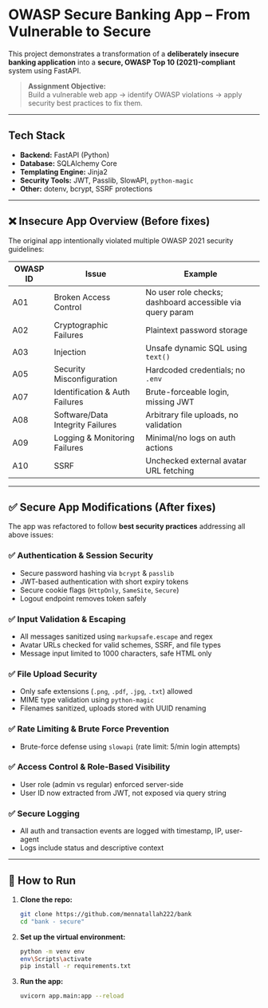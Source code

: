 # OWASP Secure Banking App – From Vulnerable to Secure

This project demonstrates a transformation of a **deliberately insecure banking application** into a **secure, OWASP Top 10 (2021)-compliant** system using FastAPI.

> **Assignment Objective:**  
> Build a vulnerable web app → identify OWASP violations → apply security best practices to fix them.

---

## Tech Stack

- **Backend:** FastAPI (Python)
- **Database:** SQLAlchemy Core
- **Templating Engine:** Jinja2
- **Security Tools:** JWT, Passlib, SlowAPI, `python-magic`
- **Other:** dotenv, bcrypt, SSRF protections

---

## ❌ Insecure App Overview (Before fixes)

The original app intentionally violated multiple OWASP 2021 security guidelines:

| OWASP ID | Issue | Example |
|----------|-------|---------|
| A01      | Broken Access Control | No user role checks; dashboard accessible via query param |
| A02      | Cryptographic Failures | Plaintext password storage |
| A03      | Injection | Unsafe dynamic SQL using `text()` |
| A05      | Security Misconfiguration | Hardcoded credentials; no `.env` |
| A07      | Identification & Auth Failures | Brute-forceable login, missing JWT |
| A08      | Software/Data Integrity Failures | Arbitrary file uploads, no validation |
| A09      | Logging & Monitoring Failures | Minimal/no logs on auth actions |
| A10      | SSRF | Unchecked external avatar URL fetching |

---

## ✅ Secure App Modifications (After fixes)

The app was refactored to follow **best security practices** addressing all above issues:

### ✅ Authentication & Session Security

- Secure password hashing via `bcrypt` & `passlib`
- JWT-based authentication with short expiry tokens
- Secure cookie flags (`HttpOnly`, `SameSite`, `Secure`)
- Logout endpoint removes token safely

### ✅ Input Validation & Escaping

- All messages sanitized using `markupsafe.escape` and regex
- Avatar URLs checked for valid schemes, SSRF, and file types
- Message input limited to 1000 characters, safe HTML only

### ✅ File Upload Security

- Only safe extensions (`.png`, `.pdf`, `.jpg`, `.txt`) allowed
- MIME type validation using `python-magic`
- Filenames sanitized, uploads stored with UUID renaming

### ✅ Rate Limiting & Brute Force Prevention

- Brute-force defense using `slowapi` (rate limit: 5/min login attempts)

### ✅ Access Control & Role-Based Visibility

- User role (admin vs regular) enforced server-side
- User ID now extracted from JWT, not exposed via query string

### ✅ Secure Logging

- All auth and transaction events are logged with timestamp, IP, user-agent
- Logs include status and descriptive context

---

## 🚀 How to Run

1. **Clone the repo:**
   ```bash
   git clone https://github.com/mennatallah222/bank
   cd "bank - secure"
   ````

2. **Set up the virtual environment:**

   ```bash
   python -m venv env
   env\Scripts\activate
   pip install -r requirements.txt
   ```

3. **Run the app:**

   ```bash
   uvicorn app.main:app --reload
   ```
